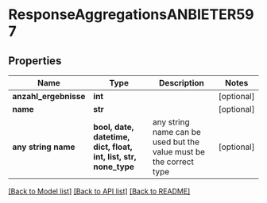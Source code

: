 # ResponseAggregationsANBIETER597


## Properties
Name | Type | Description | Notes
------------ | ------------- | ------------- | -------------
**anzahl_ergebnisse** | **int** |  | [optional] 
**name** | **str** |  | [optional] 
**any string name** | **bool, date, datetime, dict, float, int, list, str, none_type** | any string name can be used but the value must be the correct type | [optional]

[[Back to Model list]](../README.md#documentation-for-models) [[Back to API list]](../README.md#documentation-for-api-endpoints) [[Back to README]](../README.md)


